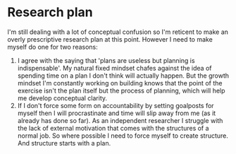 # Research plan

I'm still dealing with a lot of conceptual confusion so I'm reticent to make an overly prescriptive research plan at this point. However I need to make myself do one for two reasons:

1) I agree with the saying that 'plans are useless but planning is indispensable'. My natural fixed mindset chafes against the idea of spending time on a plan I don't think will actually happen. But the growth mindset I'm constantly working on building knows that the point of the exercise isn't the plan itself but the process of planning, which will help me develop conceptual clarity.
2) If I don't force some form on accountability by setting goalposts for myself then I will procrastinate and time will slip away from me (as it already has done so far). As an independent researcher I struggle with the lack of external motivation that comes with the structures of a normal job. So where possible I need to force myself to create structure. And structure starts with a plan.
